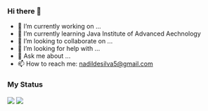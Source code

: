 ### Hi there 👋


- 🔭 I’m currently working on ...
- 🌱 I’m currently learning Java Institute of Advanced Aechnology
- 👯 I’m looking to collaborate on ...
- 🤔 I’m looking for help with ...
- 💬 Ask me about ...
- 📫 How to reach me: nadildesilva5@gmail.com

### My Status ###
<img align='center' src="https://github-readme-stats.vercel.app/api?username=BaranaNadil&show_icons=true&theme=transparent" />

<img align='center' src="https://github-readme-stats.vercel.app/api/top-langs/?username=BaranaNadil&layout=compact" />

